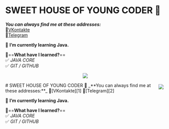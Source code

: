 # SWEET HOUSE OF YOUNG CODER 👋
_**You can always find me at these addresses:**_   
💼[VKontakte][1]   
📱[Telegram][2]

[1]: https://vk.com/id49385182        "My VK Page"
[2]: https://t.me/Fr0z3Nn             "My Telegram Page"
   
🌱 **I’m currently learning Java.**

🤔==**What have I learned?**==   
✅ *JAVA CORE*   
✅ *GIT / GITHUB*

<p align="center">
  <img src="https://i.pinimg.com/736x/34/fc/9b/34fc9bc7ac8acdda51d982db8db1e91a.jpg" />
</p>

 <p><img src="https://avatars.mds.yandex.net/get-pdb/2745596/fdf6b9b7-3509-46db-a567-10d535309233/s1200?webp=false"  align="right" vspace="5" hspace="5">
  # SWEET HOUSE OF YOUNG CODER 👋
_**You can always find me at these addresses:**_   
💼[VKontakte][1]   
📱[Telegram][2]

[1]: https://vk.com/id49385182        "My VK Page"
[2]: https://t.me/Fr0z3Nn             "My Telegram Page"
   
🌱 **I’m currently learning Java.**

🤔==**What have I learned?**==   
✅ *JAVA CORE*   
✅ *GIT / GITHUB*
  </p> 

